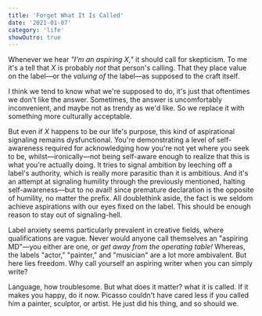 ```yaml
---
title: 'Forget What It Is Called'
date: '2021-01-07'
category: 'life'
showOutro: true
---
```


Whenever we hear _"I'm an aspiring X,"_ it should call for skepticism. To me it's a tell that _X_ is probably _not_ that person's calling. That they place value on the label—or the _valuing of_ the label—as supposed to the craft itself.

I think we tend to know what we're supposed to do, it's just that oftentimes we don't like the answer. Sometimes, the answer is uncomfortably inconvenient, and maybe not as trendy as we'd like. So we replace it with something more culturally acceptable.

But even if _X_ happens to be our life's purpose, this kind of aspirational signaling remains dysfunctional. You're demonstrating a level of self-awareness required for acknowledging how you're not yet where you seek to be, whilst—ironically—not being self-aware enough to realize that this is what you're actually doing. It tries to signal ambition by leeching off a label's authority, which is really more parasitic than it is ambitious. And it's an attempt at signaling humility through the previously mentioned, halting self-awareness—but to no avail! since premature declaration is the opposite of humility, no matter the prefix. All doublethink aside, the fact is we seldom achieve aspirations with our eyes fixed on the label. This should be enough reason to stay out of signaling-hell.

Label anxiety seems particularly prevalent in creative fields, where qualifications are vague. Never would anyone call themselves an "aspiring MD"—you either are one, or _get away from the operating table!_ Whereas, the labels "actor," "painter," and "musician" are a lot more ambivalent. But here lies freedom. Why call yourself an aspiring writer when you can simply write?

Language, how troublesome. But what does it matter? what it is called. If it makes you happy, do it now. Picasso couldn't have cared less if you called him a painter, sculptor, or artist. He just did his thing, and so should we.
